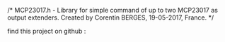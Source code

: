/*
  MCP23017.h - Library for simple command of up to two MCP23017 as output extenders.
  Created by Corentin BERGES, 19-05-2017, France.
*/

find this project on github :
